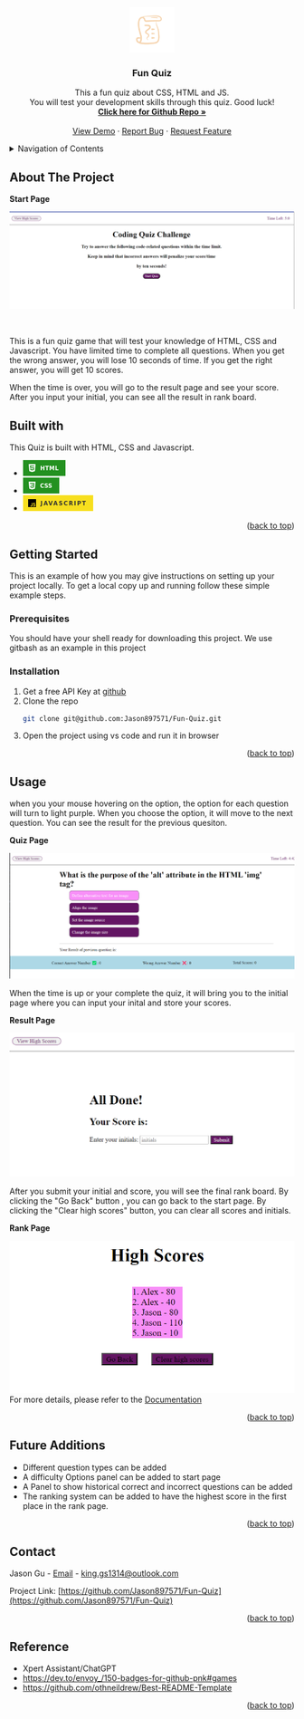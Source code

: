 <a id="readme-top"></a>

<!-- project title information -->
<div align="center">
  <a href="https://github.com/Jason897571/Fun-Quiz">
    <img src="./assets/images/logo.png" alt="Logo" width="80" height="80">
  </a>

  <h3 align="center">Fun Quiz</h3>

  <p align="center">
    This a fun quiz about CSS, HTML and JS. <br />You will test your development skills through this quiz. Good luck!
    <br />
    <a href="https://github.com/Jason897571/Fun-Quiz"><strong>Click here for Github Repo  »</strong></a>
    <br />
    <br />
    <a href="https://jason897571.github.io/Fun-Quiz/">View Demo</a>
    ·
    <a href="https://github.com/Jason897571/Fun-Quiz/issues">Report Bug</a>
    ·
    <a href="https://github.com/Jason897571/Fun-Quiz/issues">Request Feature</a>
  </p>
</div>

<!-- TABLE OF CONTENTS -->
<details>
  <summary>Navigation of Contents</summary>
  <ol>
    <li>
      <a href="#about-the-project">About The Project</a>
      <ul>
        <li><a href="#built-with">Built With</a></li>
      </ul>
    </li>
    <li>
      <a href="#getting-started">Getting Started</a>
      <ul>
        <li><a href="#prerequisites">Prerequisites</a></li>
        <li><a href="#installation">Installation</a></li>
      </ul>
    </li>
    <li><a href="#usage">Usage</a></li>
    <li><a href="#contact">Contact</a></li>
    <li><a href="#future_additions">Future Additions</a></li>
    <li><a href="#reference">Reference</a></li>
  </ol>
</details>

<a id="#about-the-project"></a>
## About The Project

<p><strong>Start Page</strong></p>

![Alt text](./assets/images/cover.png)

<br />

This is a fun quiz game that will test your knowledge of HTML, CSS and Javascript. You have limited time to complete all questions. When you get the wrong answer, you will lose 10 seconds of time. If you get the right answer, you will get 10 scores.

When the time is over, you will go to the result page and see your score. After you input your initial, you can see all the result in rank board.

<a id="#built-with"></a>
## Built with
This Quiz is built with HTML, CSS and Javascript.
* [![Alt text](./assets/images/html.png)][HTML-url]
* [![Alt text](./assets/images/css.png)][CSS-url]
* [![Alt text](./assets/images/javascript.png)][Javascript-url]

<p align="right">(<a href="#readme-top">back to top</a>)</p>

<a id="getting_started"></a>
## Getting Started

This is an example of how you may give instructions on setting up your project locally.
To get a local copy up and running follow these simple example steps.

<a id="prerequisities"></a>
### Prerequisites

You should have your shell ready for downloading this project. We use gitbash as an example in this project

<a id="installation"></a>
### Installation
1. Get a free API Key at [github](https://github.com/Jason897571/Fun-Quiz#built-with)
2. Clone the repo
   ```sh
   git clone git@github.com:Jason897571/Fun-Quiz.git
   ```
3. Open the project using vs code and run it in browser


<p align="right">(<a href="#readme-top">back to top</a>)</p>


<a id="usage"></a>
## Usage

when you your mouse hovering on the option, the option for each question will turn to light purple. When you choose the option, it will move to the next question. You can see the result for the previous quesiton.

<p><strong>Quiz Page</strong></p>

![Alt text](./assets/images/quiz.png)

When the time is up or your complete the quiz, it will bring you to the initial page where you can input your inital and store your scores.

<p><strong>Result Page</strong></p>

![Alt text](./assets/images/result_page.png)

After you submit your initial and score, you will see the final rank board. By clicking the "Go Back" button , you can go back to the start page. By clicking the "Clear high scores" button, you can clear all scores and initials.



<p><strong>Rank Page </strong></p> 

![Alt text](./assets/images/rank_page.png)
For more details, please refer to the [Documentation](https://github.com/Jason897571/Fun-Quiz)

<p align="right">(<a href="#readme-top">back to top</a>)</p>


<a id="future_additions"></a>
## Future Additions
* Different question types can be added
* A difficulty Options panel can be added to start page
* A Panel to show historical correct and incorrect questions can be added
* The ranking system can be added to have the highest score in the first place in the rank page.

<p align="right">(<a href="#readme-top">back to top</a>)</p>



<a id="contact"></a>
## Contact

Jason Gu - [Email](king.gs1314@outlook.com) - king.gs1314@outlook.com

Project Link: [https://github.com/Jason897571/Fun-Quiz](https://github.com/Jason897571/Fun-Quiz)

<p align="right">(<a href="#readme-top">back to top</a>)</p>

<a id="reference"></a>
## Reference
* Xpert Assistant/ChatGPT
* https://dev.to/envoy_/150-badges-for-github-pnk#games
* https://github.com/othneildrew/Best-README-Template


<p align="right">(<a href="#readme-top">back to top</a>)</p>

<!-- MARKDOWN LINKS & IMAGES -->
<!-- https://www.markdownguide.org/basic-syntax/#reference-style-links -->
[css-url]:https://img.shields.io/badge/CSS-239120?&style=for-the-badge&logo=css3&logoColor=white
[HTML-url]:https://img.shields.io/badge/HTML-239120?style=for-the-badge&logo=html5&logoColor=white
[Javascript-url]:https://img.shields.io/badge/JavaScript-F7DF1E?style=for-the-badge&logo=javascript&logoColor=black
